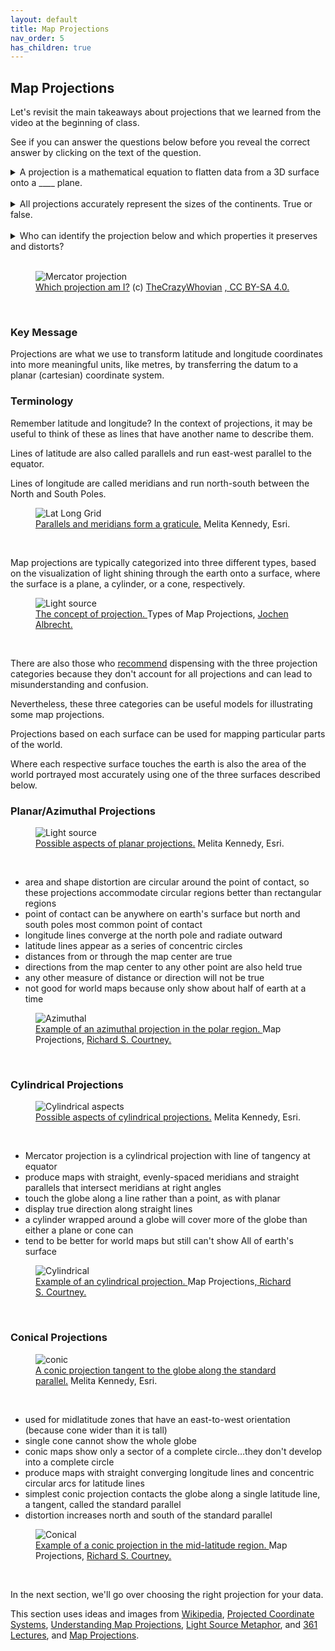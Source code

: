 ```yaml
---
layout: default
title: Map Projections
nav_order: 5
has_children: true
---
```


## Map Projections

Let's revisit the main takeaways about projections that we learned from the video at the beginning of class.

See if you can answer the questions below before you reveal the correct answer by clicking on the text of the question.

<details>
<summary>A projection is a mathematical equation to flatten data from a 3D surface onto a ____ plane. </summary>

2D.
</details>
<br>

<details>
<summary>All projections accurately represent the sizes of the continents. True or false. </summary>

False. Every projection is distorted in some way, and some distort the sizes of different land masses a lot.
</details>
<br>

<details>
<summary>Who can identify the projection below and which properties it preserves and distorts?</summary>

- The Web Mercator projection preserves direction and shape.

- In web maps, it's also good for generating map tiles because it projects the world into a square evenly subdivided across zoom levels, and 90 degree turns appear as right angles.

- The Mercator projection distorts size, or area. Notice the classic example of comparing the size of Greenland to the continent of Africa in this map.
</details>
<br>


<figure>
  <img src="../images/webMercator.png"
  alt="Mercator projection">
  <figcaption><a href="https://commons.wikimedia.org/wiki/File:WebMercator.png">Which projection am I?</a> (c) <a href="https://commons.wikimedia.org/wiki/User:TheCrazyWhovian">TheCrazyWhovian</a> <a href="https://creativecommons.org/licenses/by-sa/4.0/deed.en">, CC BY-SA 4.0. </a></figcaption>
</figure>

<p>&nbsp;</p>

### Key Message

Projections are what we use to transform latitude and longitude coordinates into more meaningful units, like metres, by transferring the datum to a planar (cartesian) coordinate system.


### Terminology

Remember latitude and longitude? In the context of projections, it may be useful to think of these as lines that have another name to describe them.

Lines of latitude are also called parallels and run east-west parallel to the equator.

Lines of longitude are called meridians and run north-south between the North and South Poles.


<figure>
  <img src="../images/parallels.jpg"
  alt="Lat Long Grid">
  <figcaption><a href="https://kartoweb.itc.nl/geometrics/Map%20projections/Understanding%20Map%20Projections.pdf">Parallels and meridians form a graticule.</a> Melita Kennedy, Esri.</figcaption>
</figure>

<p>&nbsp;</p>


Map projections are typically categorized into three different types, based on the visualization of light shining through the earth onto a surface, where the surface is a plane, a cylinder, or a cone, respectively.


<figure>
  <img src="../images/lightSource2.jpg"
  alt="Light source">
  <figcaption><a href="http://www.geo.hunter.cuny.edu/~jochen/gtech201/lectures/lec6concepts/10%20-%20Types%20of%20map%20projections.html">The concept of projection. </a> Types of Map Projections, <a href="http://www.geography.hunter.cuny.edu/~jochen/"> Jochen Albrecht.</a></figcaption>
</figure>

<p>&nbsp;</p>

There are also those who [recommend](https://en.wikipedia.org/wiki/Map_projection#Projections_by_surface) dispensing with the three projection categories because they don't account for all projections and can lead to misunderstanding and confusion.

Nevertheless, these three categories can be useful models for illustrating some map projections.

Projections based on each surface can be used for mapping particular parts of the world.

Where each respective surface touches the earth is also the area of the world portrayed most accurately using one of the three surfaces described below.

### Planar/Azimuthal Projections


<figure>
  <img src="../images/planar.jpg"
  alt="Light source">
  <figcaption><a href="https://kartoweb.itc.nl/geometrics/Map%20projections/Understanding%20Map%20Projections.pdf">Possible aspects of planar projections.</a> Melita Kennedy, Esri.</figcaption>
</figure>

<p>&nbsp;</p>


- area and shape distortion are circular around the point of contact, so these projections accommodate circular regions better than rectangular regions
- point of contact can be anywhere on earth's surface but north and south poles most common point of contact
- longitude lines converge at the north pole and radiate outward
- latitude lines appear as a series of concentric circles
- distances from or through the map center are true
- directions from the map center to any other point are also held true
- any other measure of distance or direction will not be true
- not good for world maps because only show about half of earth at a time


<figure>
  <img src="../images/azimuth.jpg"
  alt="Azimuthal">
  <figcaption><a href="https://faculty.kutztown.edu/courtney/blackboard/Physical/05Project/aziproj.html">Example of an azimuthal projection in the polar region. </a>Map Projections, <a href="https://faculty.kutztown.edu/courtney/"> Richard S. Courtney.</a></figcaption>
</figure>

<p>&nbsp;</p>

### Cylindrical Projections

<figure>
  <img src="../images/cylindrical.jpg"
  alt="Cylindrical aspects">
  <figcaption><a href="https://kartoweb.itc.nl/geometrics/Map%20projections/Understanding%20Map%20Projections.pdf">Possible aspects of cylindrical projections.</a> Melita Kennedy, Esri.</figcaption>
</figure>

<p>&nbsp;</p>

- Mercator projection is a cylindrical projection with line of tangency at equator
- produce maps with straight, evenly-spaced meridians and straight parallels that intersect meridians at right angles
- touch the globe along a line rather than a point, as with planar
- display true direction along straight lines
- a cylinder wrapped around a globe will cover more of the globe than either a plane or cone can
- tend to be better for world maps but still can't show All of earth's surface


<figure>
  <img src="../images/cylindrical2.jpg"
  alt="Cylindrical">
  <figcaption><a href="https://faculty.kutztown.edu/courtney/blackboard/Physical/05Project/cylproj.html">Example of an cylindrical projection. </a>Map Projections,<a href="https://faculty.kutztown.edu/courtney/"> Richard S. Courtney.</a></figcaption>
</figure>

<p>&nbsp;</p>

### Conical Projections

<figure>
  <img src="../images/conic.jpg"
  alt="conic">
  <figcaption><a href="https://kartoweb.itc.nl/geometrics/Map%20projections/Understanding%20Map%20Projections.pdf">A  conic projection tangent to the globe along the standard parallel.</a> Melita Kennedy, Esri.</figcaption>
</figure>

<p>&nbsp;</p>

- used for midlatitude zones that have an east-to-west orientation (because cone wider than it is tall)
- single cone cannot show the whole globe
- conic maps show only a sector of a complete circle…they don't develop into a complete circle
- produce maps with straight converging longitude lines and concentric circular arcs for latitude lines
- simplest conic projection contacts the globe along a single latitude line, a tangent, called the standard parallel
- distortion increases north and south of the standard parallel

<figure>
  <img src="../images/conic2.jpg"
  alt="Conical">
  <figcaption><a href="https://faculty.kutztown.edu/courtney/blackboard/Physical/05Project/conproj.html">Example of a conic projection in the mid-latitude region. </a>Map Projections, <a href="https://faculty.kutztown.edu/courtney/"> Richard S. Courtney.</a></figcaption>
</figure>

<p>&nbsp;</p>

In the next section, we'll go over choosing the right projection for your data.

This section uses ideas and images from [Wikipedia](https://en.wikipedia.org/wiki/Map_projection#Projections_by_surface), [Projected Coordinate Systems](https://mgimond.github.io/Spatial/chp09-0.html#projected-coordinate-systems), [Understanding Map Projections](https://kartoweb.itc.nl/geometrics/Map%20projections/Understanding%20Map%20Projections.pdf), [Light Source Metaphor](https://www.mdpi.com/2220-9964/8/4/162/pdf), and [361 Lectures](http://www.geography.hunter.cuny.edu/~jochen/GTECH361/lectures/), and [Map Projections](https://faculty.kutztown.edu/courtney/blackboard/Physical/05Project/project.html).
